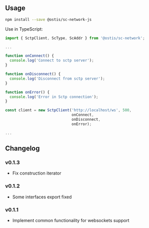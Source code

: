 ## Usage
```sh
npm install --save @ostis/sc-network-js
```

Use in TypeScript:
```TypeScript
import { SctpClient, ScType, ScAddr } from '@ostis/sc-network';

...

function onConnect() {
  console.log('Connect to sctp server');
}

function onDisconnect() {
  console.log('Disconnect from sctp server');
}

function onError() {
  console.log('Error in Sctp connection');
}

const client = new SctpClient('http://localhost/ws', 500,
                              onConnect,
                              onDisconnect,
                              onError);

...

```


## Changelog

### v0.1.3
- Fix construction iterator

### v0.1.2
- Some interfaces export fixed

### v0.1.1
- Implement common functionality for websockets support